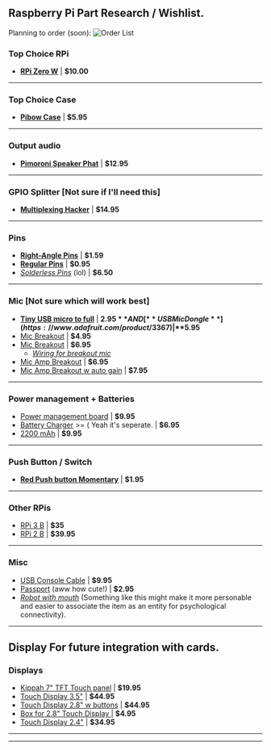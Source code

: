 ## Raspberry Pi Part Research / Wishlist.
Planning to order (soon): 
![Order List](https://lh6.googleusercontent.com/NLvLVU-leTV0m5tPkB9r9ecaIPeYLBn1BopaUEgK56_ywEnS1HRs0JYmHj-Yqn1Lkgh8tM0K=w1488-h766-rw)
### Top Choice RPi
- [**RPi Zero W**](https://www.adafruit.com/product/3400)   |   **$10.00**
------------
### Top Choice Case
- [**Pibow Case**](https://www.adafruit.com/product/3471)   |   **$5.95**
------------
### Output audio
- [**Pimoroni Speaker Phat**](https://www.adafruit.com/product/3401)    |   **$12.95**
------------
### GPIO Splitter [Not sure if I'll need this]
- [**Multiplexing Hacker**](https://www.adafruit.com/product/3182)    |   **$14.95**
------------
### Pins
- [**Right-Angle Pins**](https://www.adafruit.com/product/2823)   |   **$1.59**
- [**Regular Pins**](https://www.adafruit.com/product/2822)   |   **$0.95**
- [*Solderless Pins*](https://www.adafruit.com/product/3413) (lol)   |   **$6.50**
------------
### Mic [Not sure which will work best]
- [**Tiny USB micro to full**](https://www.adafruit.com/product/2910)   |   **$2.95** AND [**USB Mic Dongle**](https://www.adafruit.com/product/3367)   |   **$5.95**
- [Mic Breakout](https://www.adafruit.com/product/2716)   |   **$4.95**
- [Mic Breakout](https://www.adafruit.com/product/3421)   |   **$6.95**
  - [*Wiring for breakout mic*](https://learn.adafruit.com/adafruit-i2s-mems-microphone-breakout/raspberry-pi-wiring-and-test)
- [Mic Amp Breakout](https://www.adafruit.com/product/1063)   |   **$6.95**
- [Mic Amp Breakout w auto gain](https://www.adafruit.com/product/1713)   |   **$7.95**
------------
### Power management + Batteries
- [Power management board](https://www.adafruit.com/product/3196)   |   **$9.95**
- [Battery Charger](https://www.adafruit.com/product/1904) >= ( Yeah it's seperate.  |   **$6.95**
- [2200 mAh](https://www.adafruit.com/product/1781)   |   **$9.95**
------------
### Push Button / Switch
- [**Red Push button Momentary**](https://www.adafruit.com/product/3104)   |   **$1.95**
------------
### Other RPis
- [RPi 3 B](https://www.adafruit.com/product/3055)   |   **$35**
- [RPi 2 B](https://www.adafruit.com/product/2358)   |   **$39.95**
------------
### Misc
- [USB Console Cable](https://www.adafruit.com/product/954)   |   **$9.95**
- [Passport](https://www.adafruit.com/product/769) (aww how cute!)   |   **$2.95**
- [*Robot with mouth*](https://shop.pimoroni.com/products/scroll-bot-pi-zero-w-project-kit) (Something like this might make it more personable and easier to associate the item as an entity for psychological connectivity).
------------
## Display For future integration with cards.
### Displays
- [Kippah 7" TFT Touch panel](https://www.adafruit.com/product/2453)   |   **$19.95**
- [Touch Display 3.5"](https://www.adafruit.com/product/2441)   |   **$44.95**
- [Touch Display 2.8" w buttons](https://www.adafruit.com/product/2423)   |   **$44.95**
- [Box for 2.8" Touch Display ](https://www.adafruit.com/product/2807)   |   **$4.95**
- [Touch Display 2.4"](https://www.adafruit.com/product/2455)   |   **$34.95**
------------
------------
